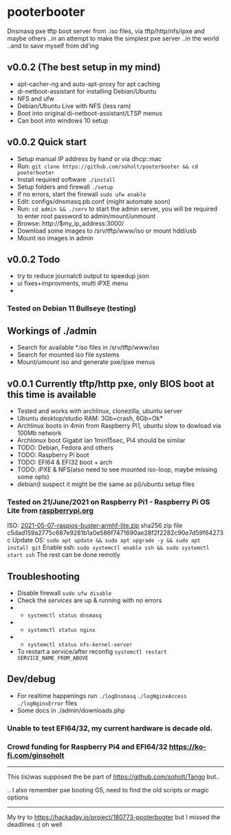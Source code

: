 # pooterbooter
Dnsmasq pxe tftp boot server from .iso files, via tftp/http/nfs/ipxe and maybe others
..in an attempt to make the simplest pxe server ..in the world ..and to save myself from dd'ing

## v0.0.2 (The best setup in my mind)
* apt-cacher-ng and auto-apt-proxy for apt caching
* di-netboot-assistant for installing Debian/Ubuntu
* NFS and ufw
* Debian/Ubuntu Live with NFS (less ram)
* Boot into original di-netboot-assistant/LTSP menus
* Can boot into windows 10 setup

## v0.0.2 Quick start
* Setup manual IP address by hand or via dhcp::mac
* Run: `git clone https://github.com/soholt/pooterbooter && cd pooterbooter`
* Install required software `./install`
* Setup folders and firewall `./setup`
* If no errors, start the firewall `sudo ufw enable`
* Edit: configs/dnsmasq.pb.conf (might automate soon)
* Run: `cd admin && ./serv` to start the admin server, you will be required to enter root password to admin/mount/unmount
* Browse: http://$my_ip_address:3000/
* Download some images to /srv/tftp/www/iso or mount hdd/usb
* Mount iso images in admin

## v0.0.2 Todo
* try to reduce journalctl output to speedup json
* ui fixes+improvments, multi iPXE menu
* 
### Tested on Debian 11 Bullseye (testing)

## Workings of ./admin
* Search for available *.iso files in /srv/tftp/www/iso
* Search for mounted iso file systems
* Mount/umount iso and generate pxe/ipxe menus

## v0.0.1 Currently tftp/http pxe, only BIOS boot at this time is available
* Tested and works with archlinux, clonezilla, ubuntu server
* Ubuntu desktop/studio RAM: 3Gb=crash, 6Gb=Ok*
* Archlinux boots in 4min from Raspberry Pi1, ubuntu slow to dowload via 100Mb network
* Archlonux boot Gigabit lan 1min15sec, Pi4 should be similar
* TODO: Debian, Fedora and others
* TODO: Raspberry Pi boot
* TODO: EFI64 & EFI32 boot + arch
* TODO: iPXE & NFS(also need to see mounted iso-loop, maybe missing some opts)
* debian(I suspect it might be the same as pi)/ubuntu setup files

### Tested on 21/June/2021 on Raspberry Pi1 - Raspberry Pi OS Lite from [raspberrypi.org](https://www.raspberrypi.org/software/operating-systems/)

ISO: [2021-05-07-raspios-buster-armhf-lite.zip](https://downloads.raspberrypi.org/raspios_lite_armhf/images/raspios_lite_armhf-2021-05-28/2021-05-07-raspios-buster-armhf-lite.zip)
sha256 zip file c5dad159a2775c687e9281b1a0e586f7471690ae28f2f2282c90e7d59f64273c
Update OS: `sudo apt update && sudo apt upgrade -y && sudo apt install git` 
Enable ssh: `sudo systemctl enable ssh && sudo systemctl start ssh`
The rest can be done remotly

## Troubleshooting
* Disable firewall `sudo ufw disable`
* Check the *services* are up & running with no errors
* * `systemctl status dnsmasq`
* * `systemctl status nginx`
* * `systemctl status nfs-kernel-server`
* To restart a service/after reconfig `systemctl restart SERVICE_NAME_FROM_ABOVE`

## Dev/debug
* For realtime happenings run `./logDnsmasq` `./logNginxAccess` `./logNginxError` files
* Some docs in ./admin/downloads.php

### Unable to test EFI64/32, my current hardware is decade old.
### Crowd funding for Raspberry Pi4 and EFI64/32 https://ko-fi.com/ginsoholt

***
This (is)was supposed the be part of https://github.com/soholt/Tango but..

.. I also remember pxe booting G5, need to find the old scripts or magic options

***
My try to https://hackaday.io/project/180773-pooterbooter but I missed the deadlines :(
oh well

